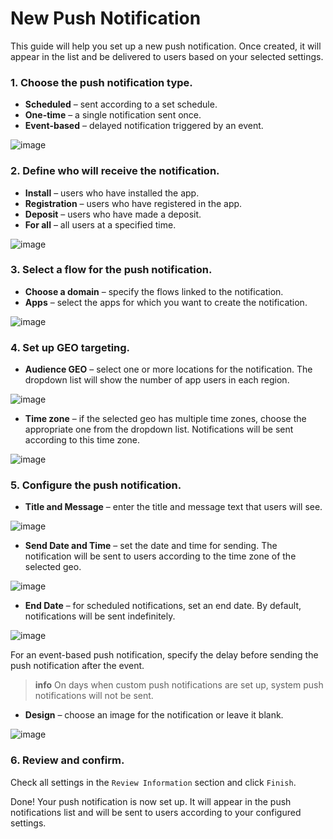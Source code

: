 # New Push Notification

This guide will help you set up a new push notification. Once created, it will appear in the list and be delivered to users based on your selected settings.

### 1. Choose the push notification type.

*   **Scheduled** – sent according to a set schedule.
*   **One-time** – a single notification sent once.
*   **Event-based** – delayed notification triggered by an event.

![image](/img/5.13/image1.png)

### 2. Define who will receive the notification.

*   **Install** – users who have installed the app.
*   **Registration** – users who have registered in the app.
*   **Deposit** – users who have made a deposit.
*   **For all** – all users at a specified time.

![image](/img/5.13/image2.png)

### 3. Select a flow for the push notification.

*   **Choose a domain** – specify the flows linked to the notification.
*   **Apps** – select the apps for which you want to create the notification.

![image](/img/5.13/image3.png)

### 4. Set up GEO targeting.

*   **Audience GEO** – select one or more locations for the notification. The dropdown list will show the number of app users in each region.

![image](/img/5.13/image4.png)

*   **Time zone** – if the selected geo has multiple time zones, choose the appropriate one from the dropdown list. Notifications will be sent according to this time zone.

![image](/img/5.13/image5.png)

### 5. Configure the push notification.

*   **Title and Message** – enter the title and message text that users will see.

![image](/img/5.13/image6.png)

*   **Send Date and Time** – set the date and time for sending. The notification will be sent to users according to the time zone of the selected geo.

![image](/img/5.13/image7.png)

*   **End Date** – for scheduled notifications, set an end date. By default, notifications will be sent indefinitely.

![image](/img/5.13/image8.png)

For an event-based push notification, specify the delay before sending the push notification after the event.

> **info**
> On days when custom push notifications are set up, system push notifications will not be sent.

*   **Design** – choose an image for the notification or leave it blank.

![image](/img/5.13/image9.png)

### 6. Review and confirm.

Check all settings in the `Review Information` section and click `Finish`.

Done! Your push notification is now set up. It will appear in the push notifications list and will be sent to users according to your configured settings.